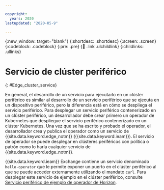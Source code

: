 ```yaml
---

copyright:
  years: 2020
lastupdated: "2020-05-9"

---
```


{:new_window: target="blank"}
{:shortdesc: .shortdesc}
{:screen: .screen}
{:codeblock: .codeblock}
{:pre: .pre}
{:child: .link .ulchildlink}
{:childlinks: .ullinks}

# Servicio de clúster periférico
{: #Edge_cluster_service}

En general, el desarrollo de un servicio para ejecutarlo en un clúster periférico es similar al desarrollo de un servicio periférico que se ejecuta en un dispositivo periférico, pero la diferencia está en cómo se despliega el servicio periférico. Para desplegar un servicio periférico contenerizado en un clúster periférico, un desarrollador debe crear primero un operador de Kubernetes que despliegue el servicio periférico contenerizado en un clúster Kubernetes. Una vez que se ha escrito y probado el operador, el desarrollador crea y publica el operador como un servicio de {{site.data.keyword.edge_notm}} ({{site.data.keyword.ieam}}). El servicio de operador se puede desplegar en clústeres periféricos con política o patrón como lo haría cualquier servicio de {{site.data.keyword.edge_notm}}.

{{site.data.keyword.ieam}} Exchange contiene un servicio denominado `hello-operator` que le permite exponer un puerto en el clúster periférico al que se puede acceder externamente utilizando el mandato `curl`. Para desplegar este servicio de ejemplo en el clúster periférico, consulte [Servicio periférico de ejemplo de operador de Horizon](https://github.com/open-horizon/examples/tree/v2.27/edge/services/hello-operator#-using-the-operator-example-edge-service-with-deployment-policy).
